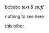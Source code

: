 bobobo *text & stuff*

nothing to see here

[this](https://bobobo-git.github.io/redme/)    [other](https://bobobo-git.github.io/hearme/)
